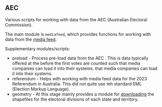 AEC
---
Various scripts for working with data from the AEC (Australian Electoral
Commission).

The main module is `mediafeed`, which provides functions for working with data
from the [media feed][1].

Supplementary modules/scripts:

* preload - Process pre-load data from the AEC . This is data typically offered
  at the before the first votes are counted such that media companies can load
  it into their systems. that media companies can load it into their systems.
* referendum - Helps with working with media feed data for the 2023 Referendum
  in Australia. This did not quite use teh standard EML (Election Markup
  Language).
* geometry - At this stage mainly provides a module for [downloading][2] the
  shapefiles for the electoral divisions of each state and territory.

[1]: https://www.aec.gov.au/media/mediafeed/index.htm
[2]: https://www.aec.gov.au/Electorates/gis/gis_datadownload.htm
